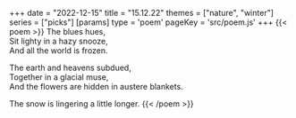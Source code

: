 +++
date = "2022-12-15"
title = "15.12.22"
themes = ["nature", "winter"]
series = ["picks"]
[params]
  type = 'poem'
  pageKey = 'src/poem.js'
+++
{{< poem >}}
The blues hues,  
Sit lighty in a hazy snooze,  
And all the world is frozen.  
  
The earth and heavens subdued,  
Together in a glacial muse,  
And the flowers are hidden in austere blankets.  
  
The snow is lingering a little longer.
{{< /poem >}}